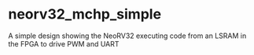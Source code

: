 # neorv32_mchp_simple
A simple design showing the NeoRV32 executing code from an LSRAM in the FPGA to drive PWM and UART
